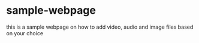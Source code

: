 # sample-webpage

this is a sample webpage on how to add video, audio and image files based on your choice
